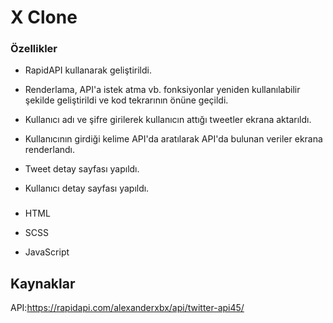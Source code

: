 # X Clone

### Özellikler

- RapidAPI kullanarak geliştirildi.

- Renderlama, API'a istek atma vb. fonksiyonlar yeniden kullanılabilir şekilde geliştirildi ve kod tekrarının önüne geçildi.

- Kullanıcı adı ve şifre girilerek kullanıcın attığı tweetler ekrana aktarıldı.

- Kullanıcının girdiği kelime API'da aratılarak API'da bulunan veriler ekrana renderlandı.

- Tweet detay sayfası yapıldı.

- Kullanıcı detay sayfası yapıldı.

###

- HTML

- SCSS

- JavaScript

## Kaynaklar

API:https://rapidapi.com/alexanderxbx/api/twitter-api45/
